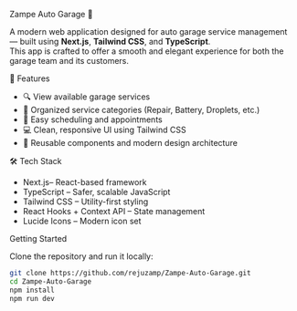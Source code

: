  Zampe Auto Garage 🚗

A modern web application designed for auto garage service management — built using **Next.js**, **Tailwind CSS**, and **TypeScript**.  
This app is crafted to offer a smooth and elegant experience for both the garage team and its customers.

🔧 Features

- 🔍 View available garage services
- 🧰 Organized service categories (Repair, Battery, Droplets, etc.)
- 📅 Easy scheduling and appointments
- 💻 Clean, responsive UI using Tailwind CSS
- 🧠 Reusable components and modern design architecture

🛠 Tech Stack

- Next.js– React-based framework
- TypeScript – Safer, scalable JavaScript
- Tailwind CSS – Utility-first styling
- React Hooks + Context API – State management
- Lucide Icons – Modern icon set

Getting Started

Clone the repository and run it locally:

```bash
git clone https://github.com/rejuzamp/Zampe-Auto-Garage.git
cd Zampe-Auto-Garage
npm install
npm run dev
